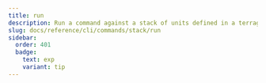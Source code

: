 ```yaml
---
title: run
description: Run a command against a stack of units defined in a terragrunt.stack.hcl file.
slug: docs/reference/cli/commands/stack/run
sidebar:
  order: 401
  badge:
    text: exp
    variant: tip
---
```


<!-- This page is intentionally empty. Commands are defined in `src/pages/docs/reference/cli/commands/[...slug.astro] -->
<!-- This file is a placeholder to ensure that other pages see commands in their sidebars, and so that the data is accessible in the docs collection. -->
